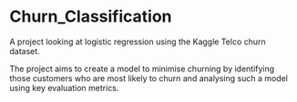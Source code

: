 # Churn_Classification
 
A project looking at logistic regression using the Kaggle Telco churn dataset. 

The project aims to create a model to minimise churning by identifying those customers who are most likely to churn and analysing such a model using key evaluation metrics. 